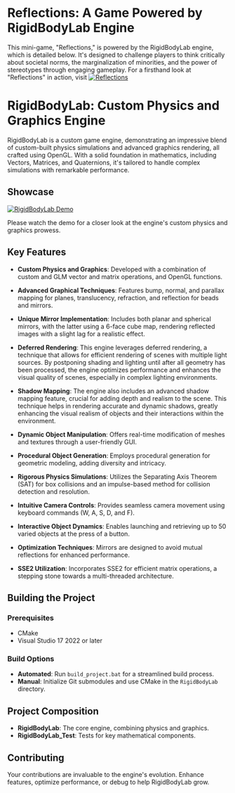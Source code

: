 # Reflections: A Game Powered by RigidBodyLab Engine

This mini-game, "Reflections," is powered by the RigidBodyLab engine, which is detailed below. It's designed to challenge players to think critically about societal norms, the marginalization of minorities, and the power of stereotypes through engaging gameplay. For a firsthand look at "Reflections" in action, visit 
 [![Reflections](https://img.youtube.com/vi/HLXHzttGrXY/0.jpg)](https://www.youtube.com/watch?v=HLXHzttGrXY)

# RigidBodyLab: Custom Physics and Graphics Engine

RigidBodyLab is a custom game engine, demonstrating an impressive blend of custom-built physics simulations and advanced graphics rendering, all crafted using OpenGL. With a solid foundation in mathematics, including Vectors, Matrices, and Quaternions, it's tailored to handle complex simulations with remarkable performance.

## Showcase
 [![RigidBodyLab Demo](https://img.youtube.com/vi/V0cV-CxENrY/0.jpg)](https://www.youtube.com/watch?v=V0cV-CxENrY)
 
Please watch the demo for a closer look at the engine's custom physics and graphics prowess.

## Key Features

- **Custom Physics and Graphics**:  Developed with a combination of custom and GLM vector and matrix operations, and OpenGL functions.
- **Advanced Graphical Techniques**: Features bump, normal, and parallax mapping for planes, translucency, refraction, and reflection for beads and mirrors.
- **Unique Mirror Implementation**: Includes both planar and spherical mirrors, with the latter using a 6-face cube map, rendering reflected images with a slight lag for a realistic effect.
- **Deferred Rendering**: This engine leverages deferred rendering, a technique that allows for efficient rendering of scenes with multiple light sources. By postponing shading and lighting until after all geometry has been processed, the engine optimizes performance and enhances the visual quality of scenes, especially in complex lighting environments.

- **Shadow Mapping**: The engine also includes an advanced shadow mapping feature, crucial for adding depth and realism to the scene. This technique helps in rendering accurate and dynamic shadows, greatly enhancing the visual realism of objects and their interactions within the environment.
- **Dynamic Object Manipulation**: Offers real-time modification of meshes and textures through a user-friendly GUI.
- **Procedural Object Generation**: Employs procedural generation for geometric modeling, adding diversity and intricacy.
- **Rigorous Physics Simulations**: Utilizes the Separating Axis Theorem (SAT) for box collisions and an impulse-based method for collision detection and resolution.
- **Intuitive Camera Controls**: Provides seamless camera movement using keyboard commands (W, A, S, D, and F).
- **Interactive Object Dynamics**: Enables launching and retrieving up to 50 varied objects at the press of a button.
- **Optimization Techniques**: Mirrors are designed to avoid mutual reflections for enhanced performance.
- **SSE2 Utilization**: Incorporates SSE2 for efficient matrix operations, a stepping stone towards a multi-threaded architecture.

## Building the Project

### Prerequisites
- CMake
- Visual Studio 17 2022 or later

### Build Options
- **Automated**: Run `build_project.bat` for a streamlined build process.
- **Manual**: Initialize Git submodules and use CMake in the `RigidBodyLab` directory.

## Project Composition
- **RigidBodyLab**: The core engine, combining physics and graphics.
- **RigidBodyLab_Test**: Tests for key mathematical components.

## Contributing
Your contributions are invaluable to the engine's evolution. Enhance features, optimize performance, or debug to help RigidBodyLab grow.

